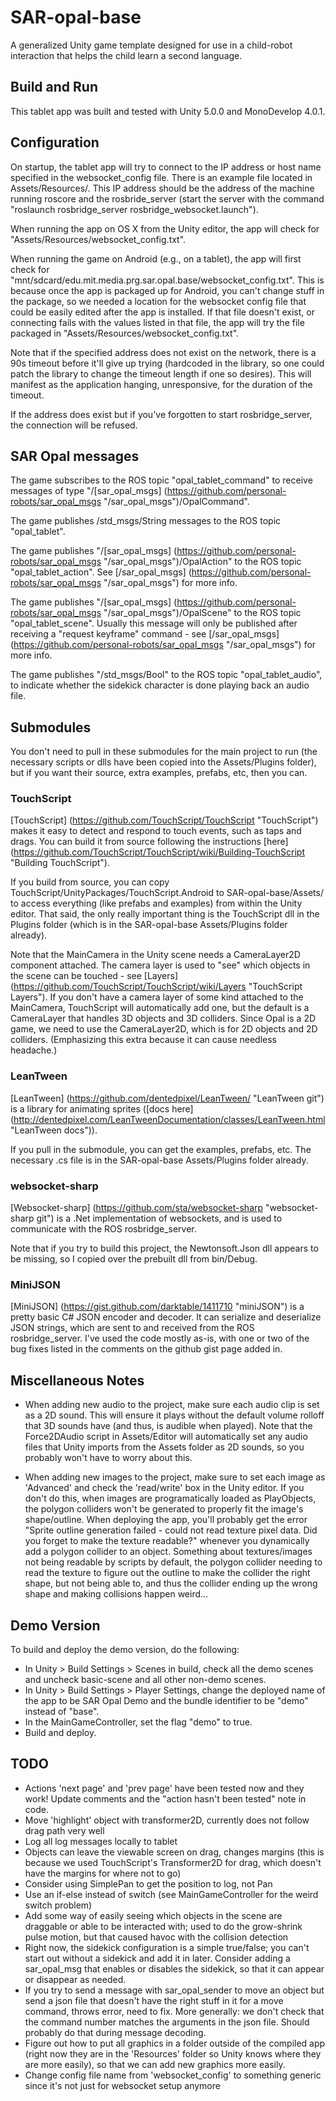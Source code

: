 # SAR-opal-base
A generalized Unity game template designed for use in a child-robot interaction that helps the child learn a second language.

## Build and Run
This tablet app was built and tested with Unity 5.0.0 and MonoDevelop 4.0.1.

## Configuration
On startup, the tablet app will try to connect to the IP address or host name specified in the websocket\_config file. There is an example file located in Assets/Resources/. This IP address should be the address of the machine running roscore and the rosbride\_server (start the server with the command "roslaunch rosbridge\_server rosbridge\_websocket.launch").

When running the app on OS X from the Unity editor, the app will check for "Assets/Resources/websocket\_config.txt".

When running the game on Android (e.g., on a tablet), the app will first check for "mnt/sdcard/edu.mit.media.prg.sar.opal.base/websocket\_config.txt". This is because once the app is packaged up for Android, you can't change stuff in the package, so we needed a location for the websocket config file that could be easily edited after the app is installed. If that file doesn't exist, or connecting fails with the values listed in that file, the app will try the file packaged in "Assets/Resources/websocket\_config.txt". 

Note that if the specified address does not exist on the network, there is a 90s timeout before it'll give up trying (hardcoded in the library, so one could patch the library to change the timeout length if one so desires). This will manifest as the application hanging, unresponsive, for the duration of the timeout.

If the address does exist but if you've forgotten to start rosbridge\_server, the connection will be refused.

## SAR Opal messages
The game subscribes to the ROS topic "opal\_tablet\_command" to receive messages of type "/[sar\_opal\_msgs] (https://github.com/personal-robots/sar_opal_msgs "/sar\_opal\_msgs")/OpalCommand".

The game publishes /std\_msgs/String messages to the ROS topic "opal\_tablet".

The game publishes "/[sar\_opal\_msgs] (https://github.com/personal-robots/sar_opal_msgs "/sar\_opal\_msgs")/OpalAction" to the ROS topic "opal\_tablet\_action". See [/sar\_opal\_msgs] (https://github.com/personal-robots/sar_opal_msgs "/sar\_opal\_msgs") for more info.

The game publishes "/[sar\_opal\_msgs] (https://github.com/personal-robots/sar_opal_msgs "/sar\_opal\_msgs")/OpalScene" to the ROS topic "opal\_tablet\_scene". Usually this message will only be published after receiving a "request keyframe" command - see [/sar\_opal\_msgs] (https://github.com/personal-robots/sar_opal_msgs "/sar\_opal\_msgs") for more info. 

The game publishes "/std\_msgs/Bool" to the ROS topic "opal\_tablet\_audio", to indicate whether the sidekick character is done playing back an audio file.

## Submodules
You don't need to pull in these submodules for the main project to run (the necessary scripts or dlls have been copied into the Assets/Plugins folder), but if you want their source, extra examples, prefabs, etc, then you can.

### TouchScript
[TouchScript] (https://github.com/TouchScript/TouchScript "TouchScript") makes it easy to detect and respond to touch events, such as taps and drags. You can build it from source following the instructions [here] (https://github.com/TouchScript/TouchScript/wiki/Building-TouchScript "Building TouchScript").

If you build from source, you can copy TouchScript/UnityPackages/TouchScript.Android to SAR-opal-base/Assets/ to access everything (like prefabs and examples) from within the Unity editor. That said, the only really important thing is the TouchScript dll in the Plugins folder (which is in the SAR-opal-base Assets/Plugins folder already).

Note that the MainCamera in the Unity scene needs a CameraLayer2D component attached. The camera layer is used to "see" which objects in the scene can be touched - see [Layers] (https://github.com/TouchScript/TouchScript/wiki/Layers "TouchScript Layers"). If you don't have a camera layer of some kind attached to the MainCamera, TouchScript will automatically add one, but the default is a CameraLayer that handles 3D objects and 3D colliders. Since Opal is a 2D game, we need to use the CameraLayer2D, which is for 2D objects and 2D colliders. (Emphasizing this extra because it can cause needless headache.)

### LeanTween
[LeanTween] (https://github.com/dentedpixel/LeanTween/ "LeanTween git") is a library for animating sprites ([docs here] (http://dentedpixel.com/LeanTweenDocumentation/classes/LeanTween.html "LeanTween docs")).

If you pull in the submodule, you can get the examples, prefabs, etc. The necessary .cs file is in the SAR-opal-base Assets/Plugins folder already.

### websocket-sharp
[Websocket-sharp] (https://github.com/sta/websocket-sharp "websocket-sharp git") is a .Net implementation of websockets, and is used to communicate with the ROS rosbridge\_server.

Note that if you try to build this project, the Newtonsoft.Json dll appears to be missing, so I copied over the prebuilt dll from bin/Debug.

### MiniJSON
[MiniJSON] (https://gist.github.com/darktable/1411710 "miniJSON") is a pretty basic C# JSON encoder and decoder. It can serialize and deserialize JSON strings, which are sent to and received from the ROS rosbridge\_server. I've used the code mostly as-is, with one or two of the bug fixes listed in the comments on the github gist page added in.


## Miscellaneous Notes
- When adding new audio to the project, make sure each audio clip is set as a 2D sound. This will ensure it plays without the default volume rolloff that 3D sounds have (and thus, is audible when played). Note that the Force2DAudio script in Assets/Editor will automatically set any audio files that Unity imports from the Assets folder as 2D sounds, so you probably won't have to worry about this.

- When adding new images to the project, make sure to set each image as 'Advanced' and check the 'read/write' box in the Unity editor. If you don't do this, when images are programatically loaded as PlayObjects, the polygon colliders won't be generated to properly fit the image's shape/outline. When deploying the app, you'll probably get the error "Sprite outline generation failed - could not read texture pixel data. Did you forget to make the texture readable?" whenever you dynamically add a polygon collider to an object. Something about textures/images not being readable by scripts by default, the polygon collider needing to read the texture to figure out the outline to make the collider the right shape, but not being able to, and thus the collider ending up the wrong shape and making collisions happen weird... 

## Demo Version
To build and deploy the demo version, do the following:
- In Unity > Build Settings > Scenes in build, check all the demo scenes and uncheck basic-scene and all other non-demo scenes.
- In Unity > Build Settings > Player Settings, change the deployed name of the app to be SAR Opal Demo and the bundle identifier to be "demo" instead of "base".
- In the MainGameController, set the flag "demo" to true.
- Build and deploy. 

## TODO
- Actions 'next page' and 'prev page' have been tested now and they work! Update comments and the "action hasn't been tested" note in code.
- Move 'highlight' object with transformer2D, currently does not follow drag path very well
- Log all log messages locally to tablet
- Objects can leave the viewable screen on drag, changes margins (this is because we used TouchScript's Transformer2D for drag, which doesn't have the margins for where not to go)
- Consider using SimplePan to get the position to log, not Pan
- Use an if-else instead of switch (see MainGameController for the weird switch problem)
- Add some way of easily seeing which objects in the scene are draggable or able to be interacted with; used to do the grow-shrink pulse motion, but that caused havoc with the collision detection
- Right now, the sidekick configuration is a simple true/false; you can't start out without a sidekick and add it in later. Consider adding a sar\_opal\_msg that enables or disables the sidekick, so that it can appear or disappear as needed.
- If you try to send a message with sar\_opal\_sender to move an object but send a json file that doesn't have the right stuff in it for a move command, throws error, need to fix. More generally: we don't check that the command number matches the arguments in the json file. Should probably do that during message decoding.
- Figure out how to put all graphics in a folder outside of the compiled app \(right now they are in the 'Resources' folder so Unity knows where they are more easily\), so that we can add new graphics more easily. 
- Change config file name from 'websocket\_config' to something generic since it's not just for websocket setup anymore



